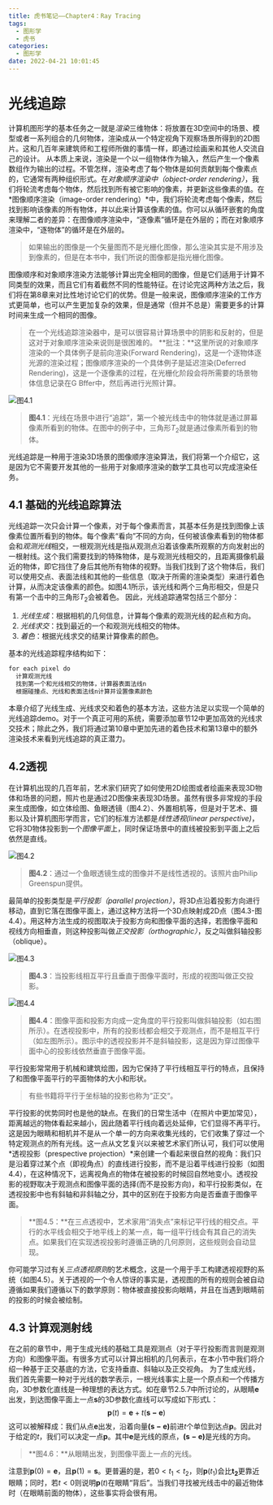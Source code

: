 ```yaml
---
title: 虎书笔记——Chapter4：Ray Tracing
tags:
  - 图形学
  - 虎书
categories:
  - 图形学
date: 2022-04-21 10:01:45
---
```


# 光线追踪

计算机图形学的基本任务之一就是*渲染*三维物体：将放置在3D空间中的场景、模型或者一系列组合的几何物体，渲染成从一个特定视角下观察场景所得到的2D图片。这和几百年来建筑师和工程师所做的事情一样，即通过绘画来和其他人交流自己的设计。
从本质上来说，渲染是一个以一组物体作为输入，然后产生一个像素数组作为输出的过程。不管怎样，渲染考虑了每个物体是如何贡献到每个像素点的，它通常有两种组织形式。在*对象顺序渲染中（object-order rendering）*，我们将轮流考虑每个物体，然后找到所有被它影响的像素，并更新这些像素的值。在*图像顺序渲染（image-order rendering）*中，我们将轮流考虑每个像素，然后找到影响该像素的所有物体，并以此来计算该像素的值。你可以从循环嵌套的角度来理解二者的差异：在图像顺序渲染中，“逐像素”循环是在外层的；而在对象顺序渲染中，“逐物体”的循环是在外层的。
> 如果输出的图像是一个矢量图而不是光栅化图像，那么渲染其实是不用涉及到像素的，但是在本书中，我们所说的图像都是指光栅化图像。

图像顺序和对象顺序渲染方法能够计算出完全相同的图像，但是它们适用于计算不同类型的效果，而且它们有着截然不同的性能特征。在讨论完这两种方法之后，我们将在第8章来对比性地讨论它们的优势。但是一般来说，图像顺序渲染的工作方式更简单，也可以产生更加复杂的效果，但是通常（但并不总是）需要更多的计算时间来生成一个相同的图像。
> 在一个光线追踪渲染器中，是可以很容易计算场景中的阴影和反射的，但是这对于对象顺序渲染来说则是很困难的。
> **批注：**这里所说的对象顺序渲染的一个具体例子是前向渲染(Forward Rendering)，这是一个逐物体逐光源的渲染过程；图像顺序渲染的一个具体例子是延迟渲染(Deferred Rendering)，这是一个逐像素的过程，在光栅化阶段会将所需要的场景物体信息记录在G Bffer中，然后再进行光照计算。

![图4.1](https://morakito-blog.oss-cn-beijing.aliyuncs.com/Fundamentals-of-Computer-Graphics-4th/Chapter-4/202206032304477.png)
> **图4.1**：光线在场景中进行“追踪”，第一个被光线击中的物体就是通过屏幕像素所看到的物体。在图中的例子中，三角形$T_2$就是通过像素所看到的物体。

光线追踪是一种用于渲染3D场景的图像顺序渲染算法，我们将第一个介绍它，这是因为它不需要开发其他的一些用于对象顺序渲染的数学工具也可以完成渲染任务。

## 4.1 基础的光线追踪算法

光线追踪一次只会计算一个像素，对于每个像素而言，其基本任务是找到图像上该像素位置所看到的物体。每个像素“看向”不同的方向，任何被该像素看到的物体都会和*观测光线*相交，一根观测光线是指从观测点沿着该像素所观察的方向发射出的一根射线。这个我们需要找到的特殊物体，是与观测光线相交的，且距离摄像机最近的物体，即它挡住了身后其他所有物体的视野。当我们找到了这个物体后，我们可以使用交点、表面法线和其他的一些信息（取决于所需的渲染类型）来进行着色计算，从而决定该像素的颜色。如图4.1所示，该光线和两个三角形相交，但是只有第一个击中的三角形$T_2$会被着色。
因此，光线追踪通常包括三个部分：

1. *光线生成*：根据相机的几何信息，计算每个像素的观测光线的起点和方向。
2. *光线求交*：找到最近的一个和观测光线相交的物体。
3. *着色*：根据光线求交的结果计算像素的颜色。

基本的光线追踪程序结构如下：

```txt
for each pixel do
  计算观测光线
  找到第一个和光线相交的物体，计算器表面法线n
  根据碰撞点、光线和表面法线n计算并设置像素颜色
```

本章介绍了光线生成、光线求交和着色的基本方法，这些方法足以实现一个简单的光线追踪demo。对于一个真正可用的系统，需要添加章节12中更加高效的光线求交技术；除此之外，我们将通过第10章中更加先进的着色技术和第13章中的额外渲染技术来看到光线追踪的真正潜力。

## 4.2透视

在计算机出现的几百年前，艺术家们研究了如何使用2D绘图或者绘画来表现3D物体和场景的问题，照片也是通过2D图像来表现3D场景。虽然有很多非常规的手段来生成图像，如立体绘图、鱼眼透镜（图4.2）、外置相机等，但是对于艺术、摄影以及计算机图形学而言，它们的标准方法都是*线性透视(linear perspective)*，它将3D物体投影到一个*图像平面*上，同时保证场景中的直线被投影到平面上之后依然是直线。

![图4.2](https://morakito-blog.oss-cn-beijing.aliyuncs.com/Fundamentals-of-Computer-Graphics-4th/Chapter-4/202206032304765.png)
> **图4.2**：通过一个鱼眼透镜生成的图像并不是线性透视的。该照片由Philip Greenspun提供。

最简单的投影类型是*平行投影（parallel projection）*，将3D点沿着投影方向进行移动，直到它落在图像平面上，通过这种方法将一个3D点映射成2D点（图4.3-图4.4）。用这种方法生成的视图取决于投影方向和图像平面的选择，若图像平面和视线方向相垂直，则这种投影叫做*正交投影（orthographic）*，反之叫做斜轴投影（oblique）。

![图4.3](https://morakito-blog.oss-cn-beijing.aliyuncs.com/Fundamentals-of-Computer-Graphics-4th/Chapter-4/202206032305267.png)
> **图4.3**：当投影线相互平行且垂直于图像平面时，形成的视图叫做正交投影。

![图4.4](https://morakito-blog.oss-cn-beijing.aliyuncs.com/Fundamentals-of-Computer-Graphics-4th/Chapter-4/202206032308076.png)
> **图4.4**：图像平面和投影方向成一定角度的平行投影叫做斜轴投影（如右图所示）。在透视投影中，所有的投影线都会相交于观测点，而不是相互平行（如左图所示）。图示中的透视投影并不是斜轴投影，这是因为穿过图像平面中心的投影线依然垂直于图像平面。

平行投影常常用于机械和建筑绘图，因为它保持了平行线相互平行的特点，且保持了和图像平面平行的平面物体的大小和形状。
> 有些书籍将平行于坐标轴的投影也称为“正交“。

平行投影的优势同时也是他的缺点。在我们的日常生活中（在照片中更加常见），距离越远的物体看起来越小，因此随着平行线向着远处延伸，它们显得不再平行。这是因为眼睛和相机并不是从一个单一的方向来收集光线的，它们收集了穿过一个特定观测点的所有光线。这一点从文艺复兴以来被艺术家们所认可，我们可以使用*透视投影（prespective projection）*来创建一个看起来很自然的视角：我们只是沿着穿过某个点（即视角点）的直线进行投影，而不是沿着平线进行投影（如图4.4），在这种情况下，远离视角点的物体在被投影的时候回自然地变小。透视投影的视野取决于观测点和图像平面的选择(而不是投影方向)，和平行投影类似，在透视投影中也有斜轴和非斜轴之分，其中的区别在于投影方向是否垂直于图像平面。

> **图4.5：**在三点透视中，艺术家用“消失点”来标记平行线的相交点。平行的水平线会相交于地平线上的某一点，每一组平行线会有其自己的消失点。如果我们在实现透视投影时遵循正确的几何原则，这些规则会自动显现。

你可能学习过有关*三点透视原则*的艺术概念，这是一个用于手工构建透视视野的系统（如图4.5）。关于透视的一个令人惊讶的事实是，透视图的所有的规则会被自动遵循如果我们遵循以下的数学原则：物体被直接投影向眼睛，并且在当遇到眼睛前的投影的时候会被绘制。

## 4.3 计算观测射线

在之前的章节中，用于生成光线的基础工具是观测点（对于平行投影而言则是观测方向）和图像平面。有很多方式可以计算出相机的几何表示，在本小节中我们将介绍一种基于正交基底的方法，它支持垂直、斜轴以及正交视角。
为了生成光线，我们首先需要一种对于光线的数学表示，一根光线事实上是一个原点和一个传播方向，3D参数化直线是一种理想的表达方式。如在章节2.5.7中所讨论的，从眼睛$\mathbf{e}$出发，到达图像平面上一点$\mathbf{s}$的3D参数化直线可以写成如下形式L：
$$\mathbf{p}(t) = \mathbf{e} + t(\mathbf{s - e})$$
这可以被解释成：我们从点$\mathbf{e}$出发，沿着向量$\mathbf{(s - e)}$前进$t$个单位到达点$\mathbf{p}$。因此对于给定的$t$，我们可以决定一点$\mathbf{p}$。其中$\mathbf{e}$是光线的原点，$\mathbf{(s - e)}$是光线的方向。

> **图4.6：**从眼睛出发，到图像平面上一点的光线。

注意到$\mathbf{p}(0) = \mathbf{e}$，且$\mathbf{p}(1) = \mathbf{s}$。更普遍的是，若$0 < t_1 < t_2$，则$\mathbf{p}(t_1)$会比$\mathbf{t_2}$更靠近眼睛；同时，若$t < 0$则说明$\mathbf{p}(t)$在眼睛“背后”。当我们寻找被光线击中的最近物体时（在眼睛前面的物体），这些事实将会很有用。

